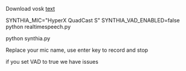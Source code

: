 Download vosk [text](vosk-model-en-us-0.42-gigaspeech.zip)

SYNTHIA_MIC="HyperX QuadCast S" SYNTHIA_VAD_ENABLED=false python realtimespeech.py


python synthia.py


Replace your mic name, use enter key to record and stop

if you set VAD to true we have issues